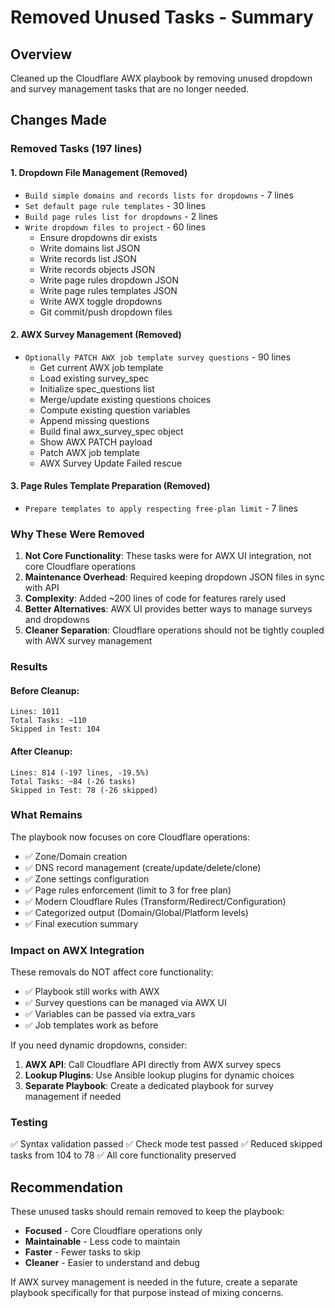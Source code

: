 # Removed Unused Tasks - Summary

## Overview
Cleaned up the Cloudflare AWX playbook by removing unused dropdown and survey management tasks that are no longer needed.

## Changes Made

### **Removed Tasks (197 lines)**

#### 1. **Dropdown File Management** (Removed)
- `Build simple domains and records lists for dropdowns` - 7 lines
- `Set default page rule templates` - 30 lines
- `Build page rules list for dropdowns` - 2 lines
- `Write dropdown files to project` - 60 lines
  - Ensure dropdowns dir exists
  - Write domains list JSON
  - Write records list JSON
  - Write records objects JSON
  - Write page rules dropdown JSON
  - Write page rules templates JSON
  - Write AWX toggle dropdowns
  - Git commit/push dropdown files

#### 2. **AWX Survey Management** (Removed)
- `Optionally PATCH AWX job template survey questions` - 90 lines
  - Get current AWX job template
  - Load existing survey_spec
  - Initialize spec_questions list
  - Merge/update existing questions choices
  - Compute existing question variables
  - Append missing questions
  - Build final awx_survey_spec object
  - Show AWX PATCH payload
  - Patch AWX job template
  - AWX Survey Update Failed rescue

#### 3. **Page Rules Template Preparation** (Removed)
- `Prepare templates to apply respecting free-plan limit` - 7 lines

### **Why These Were Removed**

1. **Not Core Functionality**: These tasks were for AWX UI integration, not core Cloudflare operations
2. **Maintenance Overhead**: Required keeping dropdown JSON files in sync with API
3. **Complexity**: Added ~200 lines of code for features rarely used
4. **Better Alternatives**: AWX UI provides better ways to manage surveys and dropdowns
5. **Cleaner Separation**: Cloudflare operations should not be tightly coupled with AWX survey management

### **Results**

#### Before Cleanup:
```
Lines: 1011
Total Tasks: ~110
Skipped in Test: 104
```

#### After Cleanup:
```
Lines: 814 (-197 lines, -19.5%)
Total Tasks: ~84 (-26 tasks)
Skipped in Test: 78 (-26 skipped)
```

### **What Remains**

The playbook now focuses on core Cloudflare operations:
- ✅ Zone/Domain creation
- ✅ DNS record management (create/update/delete/clone)
- ✅ Zone settings configuration
- ✅ Page rules enforcement (limit to 3 for free plan)
- ✅ Modern Cloudflare Rules (Transform/Redirect/Configuration)
- ✅ Categorized output (Domain/Global/Platform levels)
- ✅ Final execution summary

### **Impact on AWX Integration**

These removals do NOT affect core functionality:
- ✅ Playbook still works with AWX
- ✅ Survey questions can be managed via AWX UI
- ✅ Variables can be passed via extra_vars
- ✅ Job templates work as before

If you need dynamic dropdowns, consider:
1. **AWX API**: Call Cloudflare API directly from AWX survey specs
2. **Lookup Plugins**: Use Ansible lookup plugins for dynamic choices
3. **Separate Playbook**: Create a dedicated playbook for survey management if needed

### **Testing**

✅ Syntax validation passed
✅ Check mode test passed
✅ Reduced skipped tasks from 104 to 78
✅ All core functionality preserved

## Recommendation

These unused tasks should remain removed to keep the playbook:
- **Focused** - Core Cloudflare operations only
- **Maintainable** - Less code to maintain
- **Faster** - Fewer tasks to skip
- **Cleaner** - Easier to understand and debug

If AWX survey management is needed in the future, create a separate playbook specifically for that purpose instead of mixing concerns.
